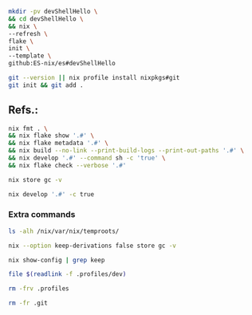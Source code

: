

```bash
mkdir -pv devShellHello \
&& cd devShellHello \
&& nix \
--refresh \
flake \
init \
--template \
github:ES-nix/es#devShellHello

git --version || nix profile install nixpkgs#git
git init && git add .
```
Refs.:
- 


```bash
nix fmt . \
&& nix flake show '.#' \
&& nix flake metadata '.#' \
&& nix build --no-link --print-build-logs --print-out-paths '.#' \
&& nix develop '.#' --command sh -c 'true' \
&& nix flake check --verbose '.#'
```


```bash
nix store gc -v
```


```bash
nix develop '.#' -c true
```



### Extra commands

```bash
ls -alh /nix/var/nix/temproots/
```

```bash
nix --option keep-derivations false store gc -v
```


```bash
nix show-config | grep keep
```


```bash
file $(readlink -f .profiles/dev)
```


```bash
rm -frv .profiles
```


```bash
rm -fr .git
```

